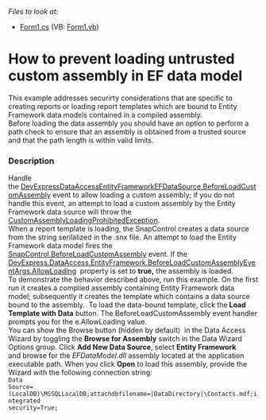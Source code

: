 <!-- default file list -->
*Files to look at*:

* [Form1.cs](./CS/EFDataTest/Form1.cs) (VB: [Form1.vb](./VB/EFDataTest/Form1.vb))
<!-- default file list end -->
# How to prevent loading untrusted custom assembly in EF data model


This example addresses securirty considerations that are specific to creating reports or loading report templates which are bound to Entity Framework data models contained in a compiled assembly.<br>Before loading the data assembly you should have an option to perform a path check to ensure that an assembly is obtained from a trusted source and that the path length is within valid limits.


<h3>Description</h3>

Handle the&nbsp;<a href="http://help.devexpress.com/#CoreLibraries/DevExpressDataAccessEntityFrameworkEFDataSource_BeforeLoadCustomAssemblytopic">DevExpressDataAccessEntityFrameworkEFDataSource.BeforeLoadCustomAssembly</a>&nbsp;event to allow loading a custom assembly; if you do not handle this event,&nbsp;an attempt to load a custom assembly by the Entity Framework data source will throw the <a href="http://help.devexpress.com/#CoreLibraries/clsDevExpressDataAccessEntityFrameworkCustomAssemblyLoadingProhibitedExceptiontopic">CustomAssemblyLoadingProhibitedException</a>.&nbsp;<br>When a report template is loading, the SnapControl creates a data source from the string serilalized in the .snx file. An attempt to load the Entity Framework data model fires the <a href="http://help.devexpress.com/#WindowsForms/DevExpressSnapSnapControl_BeforeLoadCustomAssemblytopic">SnapControl.BeforeLoadCustomAssembly</a>&nbsp;event. If the <a href="http://help.devexpress.com/#CoreLibraries/DevExpressDataAccessEntityFrameworkBeforeLoadCustomAssemblyEventArgs_AllowLoadingtopic">DevExpress.DataAccess.EntityFramework.BeforeLoadCustomAssemblyEventArgs.AllowLoading</a>&nbsp; property is set to&nbsp;<strong>true,</strong> the assembly is loaded.&nbsp;<br>To demonstrate the behavior described above, run this example. On the first run it creates a complied assembly containing Entity Framework data model; subsequently it creates the template which contains&nbsp;a data source bound to the assembly. &nbsp;To load the data-bound template, click the<strong> Load Template with Data</strong> button. The BeforeLoadCustomAssembly event handler prompts you for the e.AllowLoading value.<br>You can show the Browse button (hidden by default) &nbsp;in the Data Access Wizard by toggling&nbsp;the&nbsp;<strong>Browse for Assembly</strong> switch in the Data Wizard Options group. Click <strong>Add New Data Source</strong>, select <strong>Entity Framework</strong> and&nbsp;browse for the&nbsp;<em>EFDataModel.dll</em> assembly located at the application executable path. When you click <strong>Open</strong> to load this assembly, provide the Wizard with the following connection string:<br>
<code lang="cs">Data Source=(LocalDB)\MSSQLLocalDB;attachdbfilename=|DataDirectory|\Contacts.mdf;integrated security=True;</code>
<br/>


